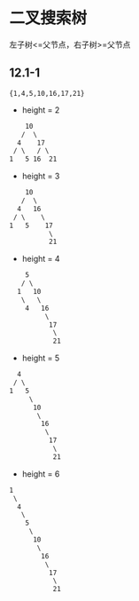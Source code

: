 # 二叉搜索树

左子树<=父节点，右子树>=父节点

## 12.1-1

`{1,4,5,10,16,17,21}`

- height = 2

```txt
    10
   /  \
  4    17
 / \   / \
1   5 16  21
```

- height = 3

```txt
    10
   /  \
  4   16
 / \    \
1   5    17
          \
          21
```

- height = 4

```txt
    5
   / \
  1   10
   \   \
    4   16
         \
          17
           \
           21
```

- height = 5

```txt
  4
 / \
1   5
     \
      10
       \
        16
         \
          17
           \
           21
```

- height = 6

```txt
1
 \
  4
   \
    5
     \
      10
       \
        16
         \
          17
           \
           21
```
